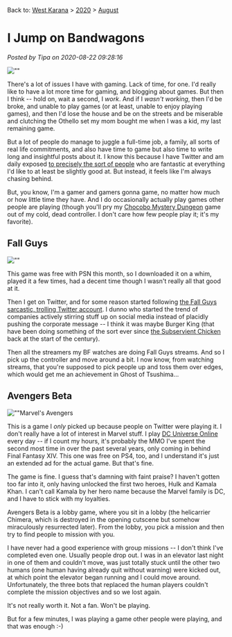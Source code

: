 Back to: [West Karana](/posts/westkarana.md) > [2020](/posts/2020/westkarana.md) > [August](./westkarana.md)
# I Jump on Bandwagons

*Posted by Tipa on 2020-08-22 09:28:16*


![\"\"](\"https://chasingdings.com/wp-content/uploads/2020/08/othello.png\")

There's a lot of issues I have with gaming. Lack of time, for one. I'd really like to have a lot more time for gaming, and blogging about games. But then I think -- hold on, wait a second, I *work*. And if I *wasn't working*, then I'd be broke, and unable to play games (or at least, unable to enjoy playing games), and then I'd lose the house and be on the streets and be miserable and clutching the Othello set my mom bought me when I was a kid, my last remaining game.



But a lot of people do manage to juggle a full-time job, a family, all sorts of real life commitments, and also have time to game but also time to write long and insightful posts about it. I know this because I have Twitter and am daily exposed [to precisely the sort of people](\"https://twitter.com/i/lists/1297151286916382723\") who are fantastic at everything I'd like to at least be slightly good at. But instead, it feels like I'm always chasing behind.



But, you know, I'm a gamer and gamers gonna game, no matter how much or how little time they have. And I do occasionally actually play games other people are playing (though you'll pry my [Chocobo Mystery Dungeon](\"https://chasingdings.com/?tag=chocobo-mystery-dungeon\") game out of my cold, dead controller. I don't care how few people play it; it's my favorite).



Fall Guys
---------



![\"\"](\"https://chasingdings.com/wp-content/uploads/2020/08/Fall-Guys_-Ultimate-Knockout_20200821204747-300x169.jpg\")

This game was free with PSN this month, so I downloaded it on a whim, played it a few times, had a decent time though I wasn't really all that good at it.



Then I get on Twitter, and for some reason started following [the Fall Guys sarcastic, trolling Twitter account](\"https://twitter.com/FallGuysGame\"). I dunno who started the trend of companies actively stirring stuff up on social media instead of placidly pushing the corporate message -- I think it was maybe Burger King (that have been doing something of the sort ever since [the Subservient Chicken](\"https://en.wikipedia.org/wiki/The_Subservient_Chicken\") back at the start of the century).



Then all the streamers my BF watches are doing Fall Guys streams. And so I pick up the controller and move around a bit. I now know, from watching streams, that you're supposed to pick people up and toss them over edges, which would get me an achievement in Ghost of Tsushima...



**Avengers Beta**
-----------------



![\"\"](\"https://chasingdings.com/wp-content/uploads/2020/08/Marvels-Avengers-300x169.jpg\")Marvel's Avengers

This is a game I *only* picked up because people on Twitter were playing it. I don't really have a lot of interest in Marvel stuff. I play [DC Universe Online](\"https://chasingdings.com/?tag=dcuo\") every day -- if I count my hours, it's probably the MMO I've spent the second most time in over the past several years, only coming in behind Final Fantasy XIV. This one was free on PS4, too, and I understand it's just an extended ad for the actual game. But that's fine.



The game is fine. I guess that's damning with faint praise? I haven't gotten too far into it, only having unlocked the first two heroes, Hulk and Kamala Khan. I can't call Kamala by her hero name because the Marvel family is DC, and I have to stick with my loyalties.



Avengers Beta is a lobby game, where you sit in a lobby (the helicarrier Chimera, which is destroyed in the opening cutscene but somehow miraculously resurrected later). From the lobby, you pick a mission and then try to find people to mission with you.



I have never had a good experience with group missions -- I don't think I've completed even one. Usually people drop out. I was in an elevator last night in one of them and couldn't move, was just totally stuck until the other two humans (one human having already quit without warning) were kicked out, at which point the elevator began running and I could move around. Unfortunately, the three bots that replaced the human players couldn't complete the mission objectives and so we lost again.



It's not really worth it. Not a fan. Won't be playing.



But for a few minutes, I was playing a game other people were playing, and that was enough :-)



